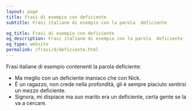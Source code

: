 ```yaml
---
layout: page
title: Frasi di esempio con deficiente 
subtitle: Frasi italiane di esempio con la parola  deficiente

og_title: Frasi di esempio con deficiente 
og_description: Frasi italiane di esempio con la parola  deficiente
og_type: website
permalink: /frasi/d/deficiente.html
---
```


Frasi italiane di esempio contenenti la parola deficiente:


- Ma meglio con un deficiente maniaco che con Nick.
- È un ragazzo, non crede nella profondità, gli è sempre piaciuto sentirsi un mezzo deficiente.
- Signora, mi dispiace ma suo marito era un deficiente, certa gente se la va a cercare.
